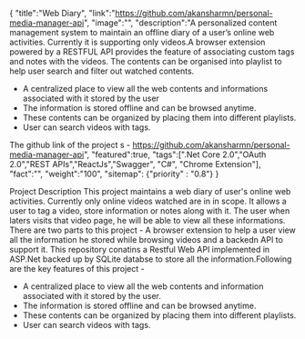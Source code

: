 {
    "title":"Web Diary",
    "link":"https://github.com/akansharmn/personal-media-manager-api",
    "image":"",
    "description":"A personalized content management system to maintain an offline diary of a user’s online web activities. Currently it is supporting only videos.A browser extension powered by a RESTFUL API provides the feature of associating custom tags and notes with the videos. The contents can be organised into playlist to help user search and filter out watched contents. <ul><li>A centralized place to view all the web contents and informations associated with it stored by the user</li><li>The information is stored offline and can be browsed anytime.</li><li>These contents can be organized by placing them into different playlists.</li> <li>User can search videos with tags.</li></ul> The github link of the project s - https://github.com/akansharmn/personal-media-manager-api",
    "featured":true,
    "tags":[".Net Core 2.0","OAuth 2.0","REST APIs","ReactJs","Swagger", "C#", "Chrome Extension"],
    "fact":"",
    "weight":"100",
    "sitemap": {"priority" : "0.8"}
}


Project Description
This project maintains a web diary of user's online web activities. Currently only online videos watched are in in scope. It allows a user to tag a video, store information or notes along with it. The user when laters visits that video page, he will be able to view all these informations. There are two parts to this project - A browser extension to help a user view all the information he stored while browsing videos and a backedn API to support it. This repository conatins a Restful Web API implemented in ASP.Net backed up by SQLite databse to store all the information.Following are the key features of this project - 

<ul>
<li>A centralized place to view all the web contents and information associated with it stored by the user.</li>
<li>The information is stored offline and can be browsed anytime.</li>
<li>These contents can be organized by placing them into different playlists.</li>
 <li>User can search videos with tags.</li>
</ul>

